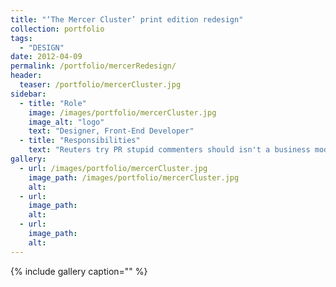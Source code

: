 ```yaml
---
title: "‘The Mercer Cluster’ print edition redesign"
collection: portfolio
tags: 
  - "DESIGN"
date: 2012-04-09
permalink: /portfolio/mercerRedesign/
header:
  teaser: /portfolio/mercerCluster.jpg
sidebar:
  - title: "Role"
    image: /images/portfolio/mercerCluster.jpg
    image_alt: "logo"
    text: "Designer, Front-End Developer"
  - title: "Responsibilities"
    text: "Reuters try PR stupid commenters should isn't a business model"
gallery:
  - url: /images/portfolio/mercerCluster.jpg
    image_path: /images/portfolio/mercerCluster.jpg
    alt:
  - url:
    image_path:
    alt:
  - url:
    image_path:
    alt:
---
```


{% include gallery caption="" %}

